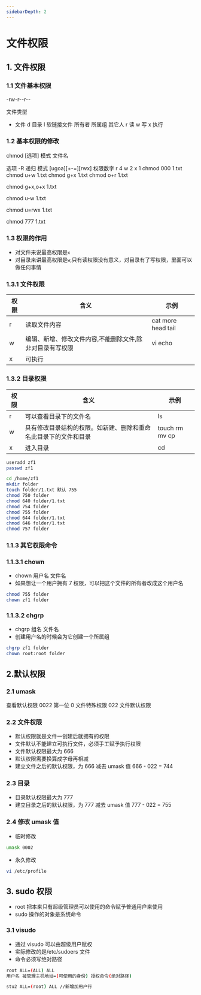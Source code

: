 ```yaml
---
sidebarDepth: 2
---
```


# 文件权限

## 1. 文件权限

### 1.1 文件基本权限

-rw-r--r--

文件类型

- 文件
  d 目录
  l 软链接文件
  所有者 所属组 其它人
  r 读 w 写 x 执行

### 1.2 基本权限的修改

chmod [选项] 模式 文件名

选项
-R 递归
模式
[ugoa][+-=][rwx]
权限数字
r 4
w 2
x 1
chmod 000 1.txt
chmod u+w 1.txt
chmod g+x 1.txt
chmod o+r 1.txt

chmod g+x,o+x 1.txt

chmod u-w 1.txt

chmod u=rwx 1.txt

chmod 777 1.txt

### 1.3 权限的作用

- 对文件来说最高权限是`x`
- 对目录来讲最高权限是`w`,只有读权限没有意义，对目录有了写权限，里面可以做任何事情

### 1.3.1 文件权限

| 权限 | 含义                                                     | 示例               |
| ---- | -------------------------------------------------------- | ------------------ |
| r    | 读取文件内容                                             | cat more head tail |
| w    | 编辑、新增、修改文件内容,不能删除文件,除非对目录有写权限 | vi echo            |
| x    | 可执行                                                   |                    |

### 1.3.2 目录权限

| 权限 | 含义                                                             | 示例           |
| ---- | ---------------------------------------------------------------- | -------------- |
| r    | 可以查看目录下的文件名                                           | ls             |
| w    | 具有修改目录结构的权限。如新建、删除和重命名此目录下的文件和目录 | touch rm mv cp |
| x    | 进入目录                                                         | cd             |

```sh
useradd zf1
passwd zf1

cd /home/zf1
mkdir folder
touch folder/1.txt 默认 755
chmod 750 folder
chmod 640 folder/1.txt
chmod 754 folder
chmod 755 folder
chmod 644 folder/1.txt
chmod 646 folder/1.txt
chmod 757 folder
```

### 1.1.3 其它权限命令

### 1.1.3.1 chown

- chown 用户名 文件名
- 如果想让一个用户拥有 7 权限，可以把这个文件的所有者改成这个用户名

```sh
chmod 755 folder
chown zf1 folder
```

### 1.1.3.2 chgrp

- chgrp 组名 文件名
- 创建用户名的时候会为它创建一个所属组

```sh
chgrp zf1 folder
chown root:root folder
```

## 2.默认权限

### 2.1 umask

查看默认权限
0022
第一位 0 文件特殊权限
022 文件默认权限

### 2.2 文件权限

- 默认权限就是文件一创建后就拥有的权限
- 文件默认不能建立可执行文件，必须手工赋予执行权限
- 文件默认权限最大为 666
- 默认权限需要换算成字母再相减
- 建立文件之后的默认权限，为 666 减去 umask 值
  666 - 022 = 744

### 2.3 目录

- 目录默认权限最大为 777
- 建立目录之后的默认权限，为 777 减去 umask 值
  777 - 022 = 755

### 2.4 修改 umask 值

- 临时修改

```sh
umask 0002
```

- 永久修改

```sh
vi /etc/profile
```

## 3. sudo 权限

- root 把本来只有超级管理员可以使用的命令赋予普通用户来使用
- sudo 操作的对象是系统命令

### 3.1 visudo

- 通过 visudo 可以由超级用户赋权
- 实际修改的是/etc/sudoers 文件
- 命令必须写绝对路径

```sh
root ALL=(ALL) ALL
用户名 被管理主机地址=(可使用的身份) 授权命令(绝对路径)

stu2 ALL=(root) ALL //新增加用户行
```
